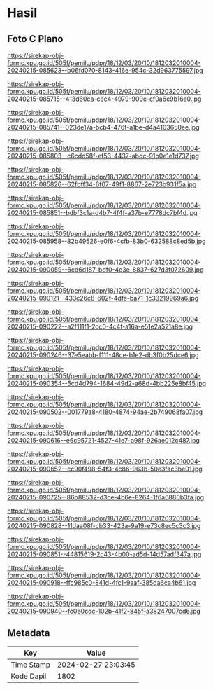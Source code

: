 # Hasil

## Foto C Plano

https://sirekap-obj-formc.kpu.go.id/505f/pemilu/pdpr/18/12/03/20/10/1812032010004-20240215-085623--b06fd070-8143-416e-954c-32d963775597.jpg

https://sirekap-obj-formc.kpu.go.id/505f/pemilu/pdpr/18/12/03/20/10/1812032010004-20240215-085715--413d60ca-cec4-4979-909e-cf0a6e9b16a0.jpg

https://sirekap-obj-formc.kpu.go.id/505f/pemilu/pdpr/18/12/03/20/10/1812032010004-20240215-085741--023de17a-bcb4-476f-a1be-d4a4103650ee.jpg

https://sirekap-obj-formc.kpu.go.id/505f/pemilu/pdpr/18/12/03/20/10/1812032010004-20240215-085803--c6cdd58f-ef53-4437-abdc-91b0e1e1d737.jpg

https://sirekap-obj-formc.kpu.go.id/505f/pemilu/pdpr/18/12/03/20/10/1812032010004-20240215-085826--62fbff34-6f07-49f1-8867-2e723b931f5a.jpg

https://sirekap-obj-formc.kpu.go.id/505f/pemilu/pdpr/18/12/03/20/10/1812032010004-20240215-085851--bdbf3c1a-d4b7-4f4f-a37b-e7778dc7bf4d.jpg

https://sirekap-obj-formc.kpu.go.id/505f/pemilu/pdpr/18/12/03/20/10/1812032010004-20240215-085958--82b49526-e0f6-4cfb-83b0-632588c8ed5b.jpg

https://sirekap-obj-formc.kpu.go.id/505f/pemilu/pdpr/18/12/03/20/10/1812032010004-20240215-090059--6cd6d187-bdf0-4e3e-8837-627d3f072609.jpg

https://sirekap-obj-formc.kpu.go.id/505f/pemilu/pdpr/18/12/03/20/10/1812032010004-20240215-090121--433c26c8-602f-4dfe-ba71-1c33219969a6.jpg

https://sirekap-obj-formc.kpu.go.id/505f/pemilu/pdpr/18/12/03/20/10/1812032010004-20240215-090222--a2f111f1-2cc0-4c4f-a16a-e51e2a521a8e.jpg

https://sirekap-obj-formc.kpu.go.id/505f/pemilu/pdpr/18/12/03/20/10/1812032010004-20240215-090246--37e5eabb-f111-48ce-b1e2-db3f0b25dce6.jpg

https://sirekap-obj-formc.kpu.go.id/505f/pemilu/pdpr/18/12/03/20/10/1812032010004-20240215-090354--5cd4d794-1684-49d2-a68d-4bb225e8bf45.jpg

https://sirekap-obj-formc.kpu.go.id/505f/pemilu/pdpr/18/12/03/20/10/1812032010004-20240215-090502--001779a8-4180-4874-94ae-2b749068fa07.jpg

https://sirekap-obj-formc.kpu.go.id/505f/pemilu/pdpr/18/12/03/20/10/1812032010004-20240215-090616--e6c95721-4527-41e7-a98f-926ae012c487.jpg

https://sirekap-obj-formc.kpu.go.id/505f/pemilu/pdpr/18/12/03/20/10/1812032010004-20240215-090652--cc90f498-54f3-4c86-963b-50e3fac3be01.jpg

https://sirekap-obj-formc.kpu.go.id/505f/pemilu/pdpr/18/12/03/20/10/1812032010004-20240215-090725--86b88532-d3ce-4b6e-8264-1f6a6880b3fa.jpg

https://sirekap-obj-formc.kpu.go.id/505f/pemilu/pdpr/18/12/03/20/10/1812032010004-20240215-090828--11daa08f-cb33-423a-9a19-e73c8ec5c3c3.jpg

https://sirekap-obj-formc.kpu.go.id/505f/pemilu/pdpr/18/12/03/20/10/1812032010004-20240215-090851--44815619-2c43-4b00-ad5d-14d57adf347a.jpg

https://sirekap-obj-formc.kpu.go.id/505f/pemilu/pdpr/18/12/03/20/10/1812032010004-20240215-090918--ffc985c0-841d-4fc1-9aaf-385da6ca4b61.jpg

https://sirekap-obj-formc.kpu.go.id/505f/pemilu/pdpr/18/12/03/20/10/1812032010004-20240215-090940--fc0e0cdc-102b-41f2-845f-a38247007cd6.jpg


## Metadata

| Key        | Value               |
| ---------- | ------------------- |
| Time Stamp | 2024-02-27 23:03:45 |
| Kode Dapil | 1802                |



